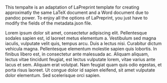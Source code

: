 This tempalte is an adaptation of LaPreprint template for creating approximatly the same LaTeX document and a Word document due to pandoc power. To enjoy all the options of LaPreprint, you just have to modify the fields of the metadata.json file.

Lorem ipsum dolor sit amet, consectetur adipiscing elit. Pellentesque sodales sapien est, id laoreet metus elementum a. Vestibulum sed magna iaculis, vulputate velit quis, tempus arcu. Duis a lectus nisi. Curabitur dictum vehicula magna. Pellentesque elementum molestie sapien quis lobortis. In finibus libero est, in consectetur ante malesuada ac. Aliquam aliquam, lectus vitae tincidunt feugiat, est lectus vulputate lorem, vitae varius ante lacus et sem. Aliquam erat volutpat. Nam feugiat quam quis odio egestas, et porta risus laoreet. Ut congue dolor id sapien eleifend, sit amet vulputate dolor elementum. Sed scelerisque orci sapien.
